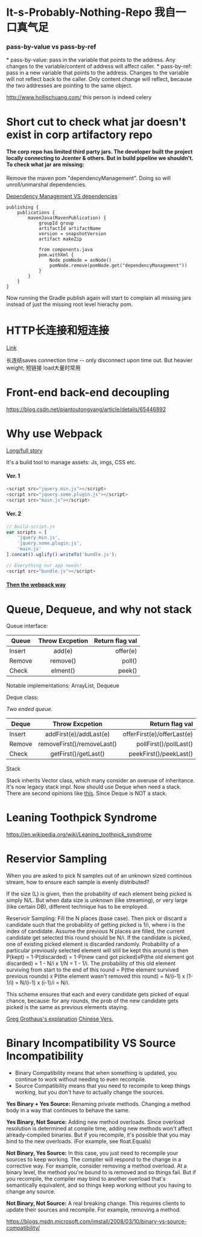 # It-s-Probably-Nothing-Repo 我自一口真气足

<h3>pass-by-value vs pass-by-ref</h3>
* pass-by-value: pass in the variable that points to the address. Any changes to the variable/content of address will affect caller.
* pass-by-ref: pass in a new variable that points to the address. Changes to the variable will not reflect back to the caller. Only content change will reflect, because the two addresses are pointing to the same object.

http://www.hollischuang.com/
this person is indeed celery


# Short cut to check what jar doesn't exist in corp artifactory repo

<h4>The corp repo has limited third party jars. The developer built the project locally connecting to Jcenter & others. But in build pipeline we shouldn't. To check what jar are missing:</h4>
<p>Remove the maven pom "dependencyManagement". Doing so will unroll/unmarshal dependencies.</p>
<a href="https://stackoverflow.com/a/37280943/6641032">Dependency Management VS dependencies</a>

```Gradle
publishing {
	publications {
		mavenJava(MavenPublication) {
			groupId group
			artifactId artifactName
			version = snapshotVersion
			artifact makeZip
			
			from components.java
			pom.withXml {
				Node pomNode = asNode()
				pomNode.remove(pomNode.get("dependencyManagement"))
			}
		}
	}
}
```

Now running the Gradle publish again will start to complain all missing jars instead of just the missing root level hierachy pom.


# HTTP长连接和短连接
<a href="http://www.cnblogs.com/0201zcr/p/4694945.html">Link</a>
<p>长连结saves connection time -- only disconnect upon time out. But heavier weight; 短链接 load大量时常用</p>

# Front-end back-end decoupling
https://blog.csdn.net/piantoutongyang/article/details/65446892

# Why use Webpack
<a href="https://blog.andrewray.me/webpack-when-to-use-and-why/">Long/full story</a>
<p>It's a build tool to manage assets: Js, imgs, CSS etc.</p>
<h4>Ver. 1</h4>

```javascript
<script src="jquery.min.js"></script>  
<script src="jquery.some.plugin.js"></script>  
<script src="main.js"></script>  
```

<h4>Ver. 2</h4>

```javascript
// build-script.js
var scripts = [  
    'jquery.min.js',
    'jquery.some.plugin.js',
    'main.js'
].concat().uglify().writeTo('bundle.js');

// Everything our app needs!
<script src="bundle.js"></script>  
```

<a href="https://webpack.js.org/guides/getting-started/"><h4>Then the webpack way</h4></a>


# Queue, Dequeue, and why not stack
<p>Queue interface:</p>

| Queue         | Throw Excpetion| Return flag val|
| ------------- |:--------------:| --------------:|
| Insert        | add(e)         | offer(e)       |
| Remove        | remove()       | poll()         |
| Check         | elment()       | peek()         |

Notable implementations: ArrayList, Dequeue

<p>Deque class:</p>
<em>Two ended queue.</em>

| Deque         | Throw Excpetion             | Return flag val            |
| ------------- |:---------------------------:| --------------------------:|
| Insert        | addFirst(e)/addLast(e)      | offerFirst(e)/offerLast(e) |
| Remove        | removeFirst()/removeLast()  | pollFirst()/pollLast()     |
| Check         | getFirst()/getLast()        | peekFirst()/peekLast()     |

<p>Stack</p>
Stack inherits Vector class, which many consider an overuse of inheritance. It's now legacy stack impl. Now should use Deque when need a stack.
There are second opinions like <a href="http://baddotrobot.com/blog/2013/01/10/stack-vs-deque/">this</a>. Since Deque is NOT a stack. 

# Leaning Toothpick Syndrome
https://en.wikipedia.org/wiki/Leaning_toothpick_syndrome

# Reservior Sampling
When you are asked to pick N samples out of an unknown sized continous stream, how to ensure each sample is evenly distributed?

If the size (L) is given, then the probability of each element being picked is simply N/L. But when data size is unknown (like streaming), or very large (like certain DB), different technique has to be employed.

Reservoir Sampling: Fill the N places (base case). Then pick or discard a candidate such that the probability of getting picked is 1/i, where i is the index of candidate. Assume the previous N places are filled, the current candidate get selected this round should be N/i. If the candidate is picked, one of existing picked element is discarded randomly. Probability of a particular previously selected element will still be kept this around is then P(kept) = 1-P(discarded) = 1-P(new cand got picked)xP(the old element got discarded) = 1 - N/i x 1/N = 1 - 1/i. The probability of this old element surviving from start to the end of this round = P(the element survived previous rounds) x P(the element wasn't removed this round) = N/(i-1) x (1- 1/i) = N/(i-1) x (i-1)/i = N/i.

This scheme ensures that each and every candidate gets picked of equal chance, because: for any rounds, the prob of the new candidate gets picked is the same as previous elements staying.

<a href="https://gregable.com/2007/10/reservior-sampling.html">Greg Grothaus's explanation</a>
<a href="blog.jobbole.com/42550/">Chinese Vers.</a>

# Binary Incompatibility VS Source Incompatibility
- Binary Compatibility means that when something is updated, you continue to work without needing to even recompile. 
- Source Compatibility means that you need to recompile to keep things working, but you don't have to actually change the sources. 

<strong>Yes Binary + Yes Source:</strong>
Renaming private methods. Changing a method body in a way that continues to behave the same.

<strong>Yes Binary,  Not Source:</strong>
Adding new method overloads.  Since overload resolution is determined at compile time, adding new methods won't affect already-compiled binaries. But if you recompile, it's possible that you may bind to the new overloads.  (For example, see float.Equals)

<strong>Not Binary, Yes Source:</strong>
In this case, you just need to recompile your sources to keep working. The compiler will respond to the change in a corrective way. For example, consider removing a method overload. At a binary level, the method you're bound to is removed and so things fail. But if you recompile, the compiler may bind to another overload that's semantically equivalent, and so things keep working without you having to change any source.

<strong>Not Binary, Not Source:</strong>
A real breaking change. This requires clients to update their sources and recompile. For example, removing a method. 

https://blogs.msdn.microsoft.com/jmstall/2008/03/10/binary-vs-source-compatibility/
